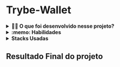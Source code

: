 # Trybe-Wallet

<details>
  <summary><strong>👨‍💻 O que foi desenvolvido nesse projeto?</strong></summary><br />

  Neste projeto foi desenvolvido uma carteira de controle de gastos com conversor de moedas, ao utilizar essa aplicação um usuário deverá ser capaz de:

  - Adicionar, remover e editar um gasto;
  - Visualizar uma tabelas com seus gastos;
  - Visualizar o total de gastos convertidos para uma moeda de escolha;
</details>

<details>
  <summary><strong>:memo: Habilidades</strong></summary><br />

Neste projeto, Eu fui capaz de:

- Criar um _store_ Redux em aplicações React

- Criar _reducers_ no Redux em aplicações React

- Criar _actions_ no Redux em aplicações React

- Criar _dispatchers_ no Redux em aplicações React

- Conectar Redux aos componentes React

- Criar _actions_ assíncronas na sua aplicação React que faz uso de Redux.
</details>

<details>
  <summary><strong>Stacks Usadas</strong></summary>

- React.
- Javascript.
- Redux.
- Testes com React Test Library(RTL).
- Tailwind(CSS)

</details>

## Resultado Final do projeto
